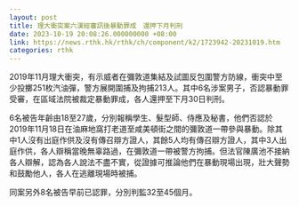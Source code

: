 ```yaml
---
layout: post
title: 理大衝突案六漢經審訊後暴動罪成　還押下月判刑
date: 2023-10-19 20:08:26.000000000 +08:00
link: https://news.rthk.hk/rthk/ch/component/k2/1723942-20231019.htm
categories: rthk
---
```


2019年11月理大衝突，有示威者在彌敦道集結及試圖反包圍警方防線，衝突中至少投擲251枚汽油彈，警方展開圍捕及拘捕213人。其中6名涉案男子，否認暴動罪受審，在區域法院被裁定暴動罪成，各人還押至下月30日判刑。

6名被告年齡由18至27歲，分別報稱學生、髮型師、侍應及秘書，他們否認於2019年11月18日在油麻地窩打老道至咸美頓街之間的彌敦道一帶參與暴動。除其中1人沒有出庭作供及沒有傳召辯方證人，其餘5人均有傳召辯方證人，其中3人出庭作供，各人辯稱當晚無辜路過，在彌敦道一帶被警方拘捕。但法官陳廣池不接納各人辯解，認為各人說法不盡不實，從證據可推論他們在暴動現場出現，壯大聲勢和鼓勵他人，各人在逃離現場時被捕。

同案另外8名被告早前已認罪，分別判監32至45個月。
